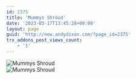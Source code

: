 ```yaml
---
id: 2375
title: 'Mummys Shroud'
date: '2023-03-17T13:45:28+00:00'
layout: page
guid: 'http://new.andydixon.com/?page_id=2375'
trx_addons_post_views_count:
    - '1'
---
```


![Mummys Shroud](https://i0.wp.com/assets.g8x2.ldn.idrivee2-23.com/posters/Mummys%20Shroud%2001.jpg?w=1200&ssl=1 "Mummys Shroud")  
![Mummys Shroud](https://i0.wp.com/assets.g8x2.ldn.idrivee2-23.com/posters/Mummys%20Shroud%2002.jpg?w=1200&ssl=1 "Mummys Shroud")